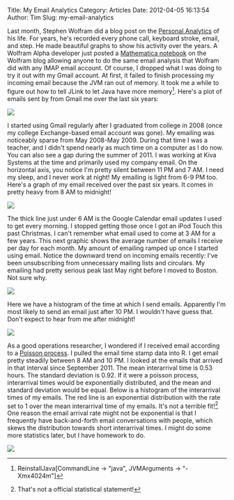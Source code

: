 Title: My Email Analytics
Category: Articles
Date: 2012-04-05 16:13:54
Author: Tim
Slug: my-email-analytics

Last month, Stephen Wolfram did a blog post on the [Personal Analytics](http://blog.stephenwolfram.com/2012/03/the-personal-analytics-of-my-life/) of his life. For years, he's recorded every phone call, keyboard stroke, email, and step. He made beautiful graphs to show his activity over the years. A Wolfram Alpha developer just posted a [Mathematica notebook](http://blog.wolfram.com/2012/04/05/analyzing-your-email-with-mathematica/) on the Wolfram blog allowing anyone to do the same email analysis that Wolfram did with any IMAP email account. Of course, I dropped what I was doing to try it out with my Gmail account. At first, it failed to finish processing my incoming email because the JVM ran out of memory. It took me a while to figure out how to tell JLink to let Java have more memory[^1analytics]. Here's a plot of emails sent by from Gmail me over the last six years:

![](/uploads/2012/04/blog-post-email-code.png)

I started using Gmail regularly after I graduated from college in 2008 (once my college Exchange-based email account was gone). My emailing was noticeably sparse from May 2008-May 2009. During that time I was a teacher, and I didn't spend nearly as much time on a computer as I do now. You can also see a gap during the summer of 2011. I was working at Kiva Systems at the time and primarily used my company email. On the horizontal axis, you notice I'm pretty silent between 11 PM and 7 AM. I need my sleep, and I never work at night! My emailing is light from 6-9 PM too. Here's a graph of my email received over the past six years. It comes in pretty heavy from 8 AM to midnight!

![](/uploads/2012/04/blog-post-email-code1.png)

The thick line just under 6 AM is the Google Calendar email updates I used to get every morning. I stopped getting those once I got an iPod Touch this past Christmas. I can't remember what email used to come at 3 AM for a few years. This next graphic shows the average number of emails I receive per day for each month. My amount of emailing ramped up once I started using email. Notice the downward trend on incoming emails recently: I've been unsubscribing from unnecessary mailing lists and circulars. My emailing had pretty serious peak last May right before I moved to Boston. Not sure why.

![](/uploads/2012/04/Screen-Shot-2012-04-05-at-2.17.28-PM.png)

 Here we have a histogram of the time at which I send emails. Apparently I'm most likely to send an email just after 10 PM. I wouldn't have guess that. Don't expect to hear from me after midnight!

 ![](/uploads/2012/04/blog-post-email-code3.png)

 As a good operations researcher, I wondered if I received email according to a [Poisson process](http://en.wikipedia.org/wiki/Poisson_process). I pulled the email time stamp data into R. I get email pretty steadily between 8 AM and 10 PM. I looked at the emails that arrived in that interval since September 2011. The mean interarrival time is 0.53 hours. The standard deviation is 0.92. If it were a poisson process, interarrival times would be exponentially distributed, and the mean and standard deviation would be equal. Below is a histogram of the interarrival times of my emails. The red line is an exponential distribution with the rate set to 1 over the mean interarrival time of my emails. It's not a terrible fit![^2analytics] One reason the email arrival rate might not be exponential is that I frequently have back-and-forth email conversations with people, which skews the distribution towards short interarrival times. I might do some more statistics later, but I have homework to do.

 ![](/uploads/2012/04/Screen-Shot-2012-04-05-at-4.01.35-PM.png)

[^1analytics]: ReinstallJava[CommandLine -> "java", JVMArguments -> "-Xmx4024m"]

[^2analytics]: That's not a official statistical statement!
